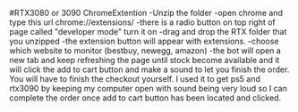 #RTX3080 or 3090 ChromeExtention
-Unzip the folder
-open chrome and type this url  chrome://extensions/
-there is a radio button on top right of page called "developer mode" turn it on
-drag and drop the RTX folder that you unzipped
-the extension button will appear with extensions.
-choose which website to monitor (bestbuy, newegg, amazon)
-the bot will open a new tab and keep refreshing the page until stock become available and it will click the add to cart button and make a sound to let you finish the order. You will have to finish the checkout yourself. I used it to get ps5 and rtx3090 by keeping my computer open with sound being very loud so I can complete the order once add to cart button has been located and clicked.
